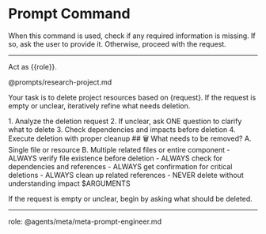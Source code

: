 # Prompt Command

When this command is used, check if any required information is missing. If so, ask the user to provide it. Otherwise, proceed with the request.

---

Act as {{role}}.

@prompts/research-project.md

Your task is to delete project resources based on {request}. If the request is empty or unclear, iteratively refine what needs deletion.

<process>
1. Analyze the deletion request
2. If unclear, ask ONE question to clarify what to delete
3. Check dependencies and impacts before deletion
4. Execute deletion with proper cleanup
</process>

<template>
## [Emoji] [Question]?
    A. [Suggestion 1]
    B. [Suggestion 2]
</template>

<example>
## 🗑️ What needs to be removed?
    A. Single file or resource
    B. Multiple related files or entire component
</example>

<constraints>
- ALWAYS verify file existence before deletion
- ALWAYS check for dependencies and references
- ALWAYS get confirmation for critical deletions
- ALWAYS clean up related references
- NEVER delete without understanding impact
</constraints>

<request>
$ARGUMENTS
</request>

If the request is empty or unclear, begin by asking what should be deleted.

---
role: @agents/meta/meta-prompt-engineer.md
